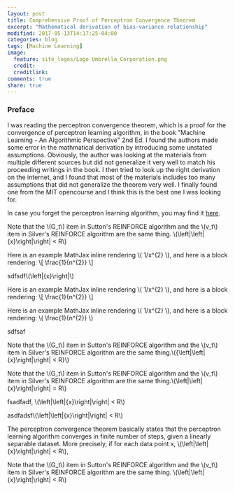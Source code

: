 ```yaml
---
layout: post
title: Comprehensive Proof of Perceptron Convergence Theorem
excerpt: "Mathematical derivation of bias-variance relationship"
modified: 2017-05-13T14:17:25-04:00
categories: blog
tags: [Machine Learning]
image:
  feature: site_logos/Logo Umbrella_Corporation.png
  credit: 
  creditlink: 
comments: true
share: true
---
```


### Preface

I was reading the perceptron convergence theorem, which is a proof for the convergence of perceptron learning algorithm, in the book "Machine Learning - An Algorithmic Perspective" 2nd Ed. I found the authors made some error in the mathmatical derivation by introducing some unstated assumptions. Obviously, the author was looking at the materials from multiple different sources but did not generalize it very well to match his proceeding writings in the book. I then tried to look up the right derivation on the internet, and I found that most of the materials includes too many assumptions that did not generalize the theorem very well. I finally found one from the MIT opencourse and I think this is the best one I was looking for.

In case you forget the perceptron learning algorithm, you may find it [here](/downloads/blog/2017-05-15-Perceptron-Convergence-Theorem/perceptron_learning_algorithm.pdf).


Note that the \\(G_t\\) item in Sutton's REINFORCE algorithm and the \\(v_t\\) item in Silver's REINFORCE algorithm are the same thing. \\(\left|\left|\{x}\right|\right| < R\\)

Here is an example MathJax inline rendering \\( 1/x^{2} \\), and here is a block rendering: 
\\[ \frac{1}{n^{2}} \\]


sdfsdf\\(\left|{x}\right|\\)


Here is an example MathJax inline rendering \\( 1/x^{2} \\), and here is a block rendering: \\[ \frac{1}{n^{2}} \\]

Here is an example MathJax inline rendering \\( 1/x^{2} \\), and here is a block rendering: \\( \frac{1}{n^{2}} \\)

sdfsaf


Note that the \\(G_t\\) item in Sutton's REINFORCE algorithm and the \\(v_t\\) item in Silver's REINFORCE algorithm are the same thing.\\({\left|\left|\{x}\right|\right| < R}\\)

Note that the \\(G_t\\) item in Sutton's REINFORCE algorithm and the \\(v_t\\) item in Silver's REINFORCE algorithm are the same thing.\\(\left|\left|\{x}\right|\right| = R\\)


fsadfadf, \\(\left|\left|\{x}\right|\right| < R\\)

asdfadsf\\(\left|\left|\{x}\right|\right| < R\\)

The perceptron convergence theorem basically states that the perceptron learning algorithm converges in finite number of steps, given a linearly separable dataset. More precisely, if for each data point x, \\(\left|\left|\{x}\right|\right| < R\\),



Note that the \\(G_t\\) item in Sutton's REINFORCE algorithm and the \\(v_t\\) item in Silver's REINFORCE algorithm are the same thing.
\\(\left|\left|\{x}\right|\right| < R\\)